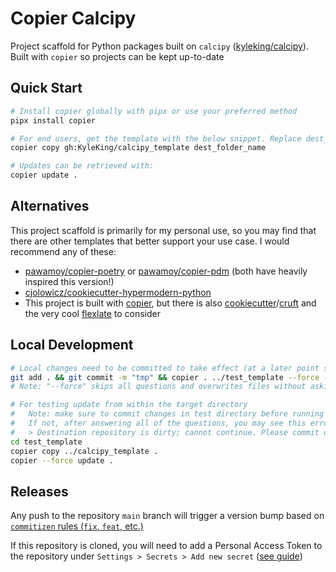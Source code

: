 # Copier Calcipy

Project scaffold for Python packages built on `calcipy` ([kyleking/calcipy](https://github.com/KyleKing/calcipy)). Built with `copier` so projects can be kept up-to-date

## Quick Start

```sh
# Install copier globally with pipx or use your preferred method
pipx install copier

# For end users, get the template with the below snippet. Replace dest_folder_name (can use ".")
copier copy gh:KyleKing/calcipy_template dest_folder_name

# Updates can be retrieved with:
copier update .
```

## Alternatives

This project scaffold is primarily for my personal use, so you may find that there are other templates that better support your use case. I would recommend any of these:

- [pawamoy/copier-poetry](https://github.com/pawamoy/copier-poetry) or [pawamoy/copier-pdm](https://github.com/pawamoy/copier-pdm) (both have heavily inspired this version!)
- [cjolowicz/cookiecutter-hypermodern-python](https://github.com/cjolowicz/cookiecutter-hypermodern-python)
- This project is built with [copier](https://github.com/copier-org/copier), but there is also [cookiecutter](https://github.com/cookiecutter/cookiecutter)/[cruft](https://github.com/cruft/cruft) and the very cool [flexlate](https://github.com/nickderobertis/flexlate) to consider

## Local Development

```sh
# Local changes need to be committed to take effect (at a later point squash all "tmp" commits)
git add . && git commit -m "tmp" && copier . ../test_template --force --vcs-ref=HEAD
# Note: "--force" skips all questions and overwrites files without asking

# For testing update from within the target directory
#   Note: make sure to commit changes in test directory before running copier
#   If not, after answering all of the questions, you may see this error and need to restart:
#   > Destination repository is dirty; cannot continue. Please commit or stash your local changes and retry.
cd test_template
copier copy ../calcipy_template .
copier --force update .
```

## Releases

Any push to the repository `main` branch will trigger a version bump based on [`commitizen` rules (`fix`, `feat`, etc.)](https://commitizen-tools.github.io/commitizen/)

If this repository is cloned, you will need to add a Personal Access Token to the repository under `Settings > Secrets > Add new secret` ([see guide](https://commitizen-tools.github.io/commitizen/tutorials/github_actions/))
